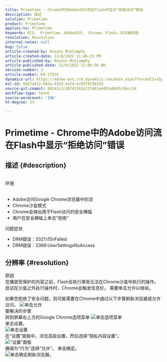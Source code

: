 ```yaml
---
title: Primetime - Chrome中的Adobe访问流在Flash中显示“拒绝访问”错误
description: 描述
solution: Primetime
product: Primetime
applies-to: Primetime
keywords: KCS， Primetime，Adobe访问， Chrome，Flash，访问被拒绝
resolution: Resolution
internal-notes: null
bug: false
article-created-by: Roxann McGlumphy
article-created-date: 11/8/2022 11:46:23 PM
article-published-by: Roxann McGlumphy
article-published-date: 11/9/2022 12:00:36 AM
version-number: 2
article-number: KA-17525
dynamics-url: https://adobe-ent.crm.dynamics.com/main.aspx?forceUCI=1&pagetype=entityrecord&etn=knowledgearticle&id=a11bbe88-bf5f-ed11-9561-6045bd006c82
exl-id: 0847a412-602a-4354-aaf4-ec83f9738254
source-git-commit: 88242c1c38701391a117d61e4453e0d41cbbcc14
workflow-type: tm+mt
source-wordcount: '296'
ht-degree: 2%

---
```


# Primetime - Chrome中的Adobe访问流在Flash中显示“拒绝访问”错误

## 描述 {#description}

<br>环境<br><br>
- Adobe访问Google Chrome浏览器中的流
- Chrome沙盒模式
- Chrome会弹出用于Flash访问的安全横幅
- 用户在安全横幅上单击“拒绝”



问题症状
- DRM错误：3321:i15nFailed
- DRM错误：3368:UserSettingsNoAccess



## 分辨率 {#resolution}

原因<br>
在播放受保护的内容之前，Flash会执行某些无法在Chrome沙盒中执行的操作。 尝试在沙盒之外执行操作时，Chrome会触发信息栏。 需要单击允许以继续。

如果您拒绝了安全问题，则可能需要在Chrome中通过以下步骤刷新浏览器或允许访问。
![单击允许](https://helpx.adobe.com/content/dam/help/en/adobe-access/kb/error-3321/jcr%3acontent/main-pars/image/chrome_infobar.png "单击允许")<br>要解决的步骤<br>
转到屏幕右上方的Google Chrome选项菜单
![单击选项菜单](https://helpx.adobe.com/content/dam/help/en/adobe-access/kb/error-3321/jcr%3acontent/main-pars/procedure/proc_par/step_0/step_par/image/setting_menu.png "单击选项菜单")<br>单击设置。<br>![单击设置](https://helpx.adobe.com/content/dam/help/en/adobe-access/kb/error-3321/jcr%3acontent/main-pars/procedure/proc_par/step_1/step_par/image/3.jpg "单击设置")<br>在“设置”面板中，浏览高级设置，然后选择“隐私内容设置”。<br>![“设置”面板](https://helpx.adobe.com/content/dam/help/en/adobe-access/kb/error-3321/jcr%3acontent/main-pars/procedure/proc_par/step_2/step_par/image/5.jpg "“设置”面板")<br>确保为“行为”选择“允许”。 单击确定。<br>![单击确定](https://helpx.adobe.com/content/dam/help/en/adobe-access/kb/error-3321/jcr%3acontent/main-pars/procedure/proc_par/step_3/step_par/image/unsandbox_settings.png "单击确定")刷新浏览器。

<br> <br>
